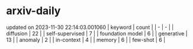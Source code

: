 # arxiv-daily
updated on 2023-11-30 22:14:03.001060
| keyword | count |
| - | - |
| diffusion | 22 |
| self-supervised | 7 |
| foundation model | 6 |
| generative | 13 |
| anomaly | 2 |
| in-context | 4 |
| memory | 6 |
| few-shot | 6 |
